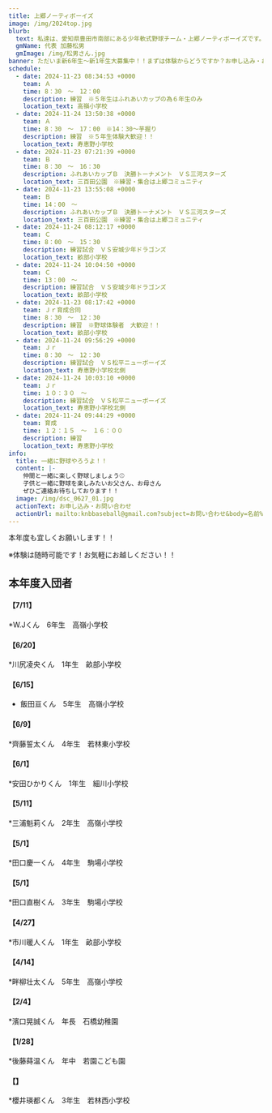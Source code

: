 ```yaml
---
title: 上郷ノーティボーイズ
image: /img/2024top.jpg
blurb:
  text: 私達は、愛知県豊田市南部にある少年軟式野球チーム・上郷ノーティボーイズです。野球を愛する少年・少女達の夢を育み、軟式野球を正しく指導し、体力向上と礼儀を養成します。また、親友同士の友情と交歓の場を与え、規則正しい明朗な少年・少女を育成することを目的としています。
  gmName: 代表 加藤松男
  gmImage: /img/松男さん.jpg
banner: ただいま新6年生～新1年生大募集中！！まずは体験からどうですか？お申し込み・お問い合わせはお気軽にどうぞ！！
schedule:
  - date: 2024-11-23 08:34:53 +0000
    team: Ａ
    time: 8：30　～　12：00
    description: 練習　※５年生はふれあいカップの為６年生のみ
    location_text: 高嶺小学校
  - date: 2024-11-24 13:50:38 +0000
    team: Ａ
    time: 8：30　～　17：00　※14：30～芋掘り
    description: 練習　※５年生体験大歓迎！！
    location_text: 寿恵野小学校
  - date: 2024-11-23 07:21:39 +0000
    team: Ｂ
    time: 8：30　～　16：30
    description: ふれあいカップＢ　決勝トーナメント　ＶＳ三河スターズ
    location_text: 三百田公園　※練習・集合は上郷コミュニティ
  - date: 2024-11-23 13:55:08 +0000
    team: Ｂ
    time: 14：00　～　　
    description: ふれあいカップＢ　決勝トーナメント　ＶＳ三河スターズ
    location_text: 三百田公園　※練習・集合は上郷コミュニティ
  - date: 2024-11-24 08:12:17 +0000
    team: Ｃ
    time: 8：00　～　15：30
    description: 練習試合　ＶＳ安城少年ドラゴンズ
    location_text: 畝部小学校
  - date: 2024-11-24 10:04:50 +0000
    team: Ｃ
    time: 13：00　～　
    description: 練習試合　ＶＳ安城少年ドラゴンズ
    location_text: 畝部小学校
  - date: 2024-11-23 08:17:42 +0000
    team: Ｊｒ育成合同
    time: 8：30　～　12：30
    description: 練習　※野球体験者　大歓迎！！
    location_text: 畝部小学校
  - date: 2024-11-24 09:56:29 +0000
    team: Ｊｒ　
    time: 8：30　～　12：30
    description: 練習試合　ＶＳ松平ニューボーイズ
    location_text: 寿恵野小学校北側
  - date: 2024-11-24 10:03:10 +0000
    team: Ｊｒ
    time: １０：３０　～　
    description: 練習試合　ＶＳ松平ニューボーイズ
    location_text: 寿恵野小学校北側
  - date: 2024-11-24 09:44:29 +0000
    team: 育成
    time: １２：１５　～　１６：００
    description: 練習
    location_text: 寿恵野小学校
info:
  title: 一緒に野球やろうよ！！
  content: |-
    仲間と一緒に楽しく野球しましょう⚾
    子供と一緒に野球を楽しみたいお父さん、お母さん
    ぜひご連絡お待ちしております！！
  image: /img/dsc_0627_01.jpg
  actionText: お申し込み・お問い合わせ
  actionUrl: mailto:knbbaseball@gmail.com?subject=お問い合わせ&body=名前%20%3A%0D%0Aふりがな%20%3A%0D%0A電話%20%3A%0D%0A学校名%20%3A%0D%0A学年%20%3A%0D%0Aお問い合せ内容%20%3A（例、体験・見学・入団希望）
---
```

本年度も宜しくお願いします！！


※体験は随時可能です！お気軽にお越しください！！

## 本年度入団者

#### 【7/11】

*W.Jくん　6年生　高嶺小学校

#### 【6/20】

*川尻凌央くん　1年生　畝部小学校

#### 【6/15】

* 飯田亘くん　5年生　高嶺小学校

#### 【6/9】

*齊藤誓太くん　4年生　若林東小学校

#### 【6/1】

*安田ひかりくん　1年生　細川小学校

#### 【5/11】

*三浦魁莉くん　2年生　高嶺小学校

#### 【5/1】

*田口慶一くん　4年生　駒場小学校

#### 【5/1】

*田口直樹くん　3年生　駒場小学校

#### 【4/27】

*市川暖人くん　1年生　畝部小学校

#### 【4/14】

*畔柳壮太くん　5年生　高嶺小学校

#### 【2/4】

*濱口晃誠くん　年長　石橋幼稚園

#### 【1/28】

*後藤蒔温くん　年中　若園こども園

#### 【】

*櫻井瑛都くん　3年生　若林西小学校



